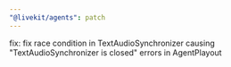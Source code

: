 ```yaml
---
"@livekit/agents": patch
---
```


fix: fix race condition in TextAudioSynchronizer causing "TextAudioSynchronizer is closed" errors in AgentPlayout
